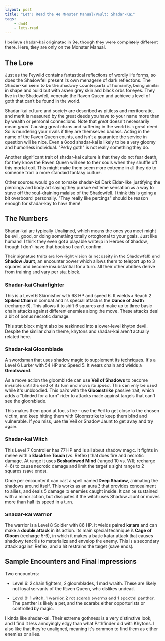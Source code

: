 ```yaml
---
layout: post
title: "Let's Read the 4e Monster Manual/Vault: Shadar-Kai"
tags:
    - dnd4
    - lets-read
---
```


I believe shadar-kai originated in 3e, though they were completely different
there. Here, they are only on the Monster Manual.

## The Lore

Just as the Feywild contains fantastical reflections of wordly life forms, so
does the Shadowfell present its own menagerie of dark reflections. The
Shadar-kai seem to be the shadowy counterparts of humanity, being similar in
shape and build but with ashen grey skin and black orbs for eyes. They live in
the Shadowfell, venerate the Raven Queen and achieve a level of goth that can't
be found in the world.

Shadar-kai culture and society are described as pitiless and meritocratic, and
merit is measured by the great deeds you have to your name more than by wealth
or personal connections. Note that _great_ doesn't necessarily mean
_good_. Causing great chaos and suffering in the world is a great deed. So is
murdering your rivals if they are themselves badass. Acting in the name of the
Raven Queen counts, and isn't a guarantee the service in question will be
nice. Even a Good shadar-kai is likely to be a very gloomy and humorless
individual. "Perky goth" is not really something they do.

Another significant trait of shadar-kai culture is that they do not fear death,
for they know the Raven Queen will see to their souls when they shuffle off this
mortal coil. This might make them seem more extreme in all they do to someone
from a more standard fantasy culture.

Other sources would go on to make shadar-kai Dark Eldar-like, justifying the
piercings and body art saying they pursue extreme sensation as a way to stave
off the soul-draining malaise of the Shadowfell. I think this is going a bit
overboard, personally. "They really like percings" should be reason enough for
shadar-kay to have them!

## The Numbers

Shadar-kai are typically Unaligned, which means the ones you meet might be evil,
good, or doing something totally ortoghonal to your goals. Just like humans! I
think they even got a playable writeup in Heroes of Shadow, though I don't have
that book so I can't confirm.

Their signature traits are low-light vision (a necessity in the Shadowfell) and
**Shadow Jaunt**, an encounter power which allows them to teleport up to 3
squares and become insubstantial for a turn. All their other abilities derive
from training and vary per stat block.

### Shadar-kai Chainfighter

This is a Level 6 Skirmisher with 68 HP and speed 6. It wields a Reach 2
**Spiked Chain** in combat and its special attack is the **Dance of Death**
(recharge 6). This allows it to shift 6 squares and make up to three basic chain
attacks against different enemies along the move. These attacks deal a bit of
bonus necrotic damage.

This stat block might also be reskinned into a lower-level khyton devil. Despite
the similar chain theme, khytons and shadar-kai aren't actually related here.

### Shadar-kai Gloomblade

A swordsman that uses shadow magic to supplement its techniques. It's a Level 6
Lurker with 54 HP and Speed 5. It wears chain and wields a **Greatsword**.

As a move action the gloomblade can use **Veil of Shadows** to become invisible
until the end of its turn and move its speed. This can only be used while it's
unbloodied. This pairs with the **Gloomstrike** passive trait, which adds a
"blinded for a turn" rider to attacks made against targets that can't see the
gloomblade.

This makes them good at focus fire - use the Veil to get close to the chosen
victim, and keep hitting them with Gloomstrike to keep them blind and
vulnerable. If you miss, use the Veil or Shadow Jaunt to get away and try again.

### Shadar-kai Witch

This Level 7 Controller has 77 HP and is all about shadow magic. It fights in
melee with a **Blackfire Touch** (vs. Reflex) that does fire and necrotic
damage. At range it uses **Beshadowed Mind** (ranged 10 vs. Will; recharge 4-6)
to cause necrotic damage and limit the target's sight range to 2 squares (save
ends).

Once per encounter it can cast a spell named **Deep Shadow**, animating the
shadows around itself. This works as an aura 2 that provides concealment to
allies, and deals 5 damage to enemies caught inside. It can be sustained with a
minor action, but dissipates if the witch uses Shadow Jaunt or moves more than
half its speed in a turn.

### Shadar-kai Warrior

The warrior is a Level 8 Soldier with 86 HP. It wields paired **katars** and can
make a **double attack** in its action. Its main special technique is **Cage of
Gloom** (recharge 5-6), in which it makes a basic katar attack that causes
shadowy tendrils to materialize and envelop the enemy. This is a secondary
attack against Reflex, and a hit restrains the target (save ends).

## Sample Encounters and Final Impressions

Two encounters:

- Level 6: 2 chain fighters, 2 gloomblades, 1 mad wraith. These are likely not
  loyal servants of the Raven Queen, who dislikes undead.

- Level 8: 1 witch, 1 warrior, 2 rot scarab swarms and 1 spectral panther. The
  panther is likely a pet, and the scarabs either opportunists or controlled by
  magic.

I kinda like shadar-kai. Their extreme gothness is a very distinctive look, and
I find it less annoyingly edgy than what Pathfinder did with Khytons. I also
like that they're unaligned, meaning it's common to find them as either enemies
or allies.
